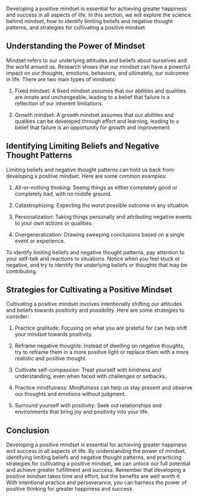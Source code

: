 
Developing a positive mindset is essential for achieving greater happiness and success in all aspects of life. In this section, we will explore the science behind mindset, how to identify limiting beliefs and negative thought patterns, and strategies for cultivating a positive mindset.

Understanding the Power of Mindset
----------------------------------

Mindset refers to our underlying attitudes and beliefs about ourselves and the world around us. Research shows that our mindset can have a powerful impact on our thoughts, emotions, behaviors, and ultimately, our outcomes in life. There are two main types of mindsets:

1. Fixed mindset: A fixed mindset assumes that our abilities and qualities are innate and unchangeable, leading to a belief that failure is a reflection of our inherent limitations.

2. Growth mindset: A growth mindset assumes that our abilities and qualities can be developed through effort and learning, leading to a belief that failure is an opportunity for growth and improvement.

Identifying Limiting Beliefs and Negative Thought Patterns
----------------------------------------------------------

Limiting beliefs and negative thought patterns can hold us back from developing a positive mindset. Here are some common examples:

1. All-or-nothing thinking: Seeing things as either completely good or completely bad, with no middle ground.

2. Catastrophizing: Expecting the worst possible outcome in any situation.

3. Personalization: Taking things personally and attributing negative events to your own actions or qualities.

4. Overgeneralization: Drawing sweeping conclusions based on a single event or experience.

To identify limiting beliefs and negative thought patterns, pay attention to your self-talk and reactions to situations. Notice when you feel stuck or negative, and try to identify the underlying beliefs or thoughts that may be contributing.

Strategies for Cultivating a Positive Mindset
---------------------------------------------

Cultivating a positive mindset involves intentionally shifting our attitudes and beliefs towards positivity and possibility. Here are some strategies to consider:

1. Practice gratitude: Focusing on what you are grateful for can help shift your mindset towards positivity.

2. Reframe negative thoughts: Instead of dwelling on negative thoughts, try to reframe them in a more positive light or replace them with a more realistic and positive thought.

3. Cultivate self-compassion: Treat yourself with kindness and understanding, even when faced with challenges or setbacks.

4. Practice mindfulness: Mindfulness can help us stay present and observe our thoughts and emotions without judgment.

5. Surround yourself with positivity: Seek out relationships and environments that bring joy and positivity into your life.

Conclusion
----------

Developing a positive mindset is essential for achieving greater happiness and success in all aspects of life. By understanding the power of mindset, identifying limiting beliefs and negative thought patterns, and practicing strategies for cultivating a positive mindset, we can unlock our full potential and achieve greater fulfillment and success. Remember that developing a positive mindset takes time and effort, but the benefits are well worth it. With intentional practice and perseverance, you can harness the power of positive thinking for greater happiness and success.
